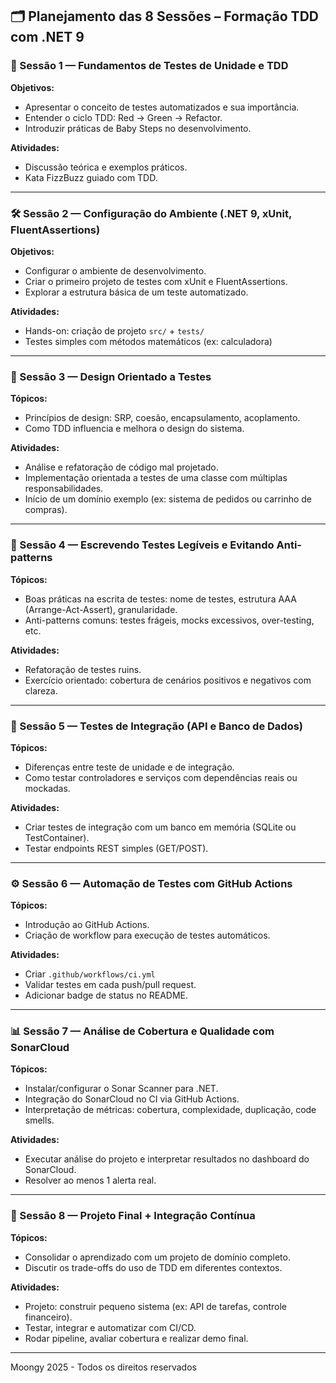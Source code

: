 ## 🗂️ **Planejamento das 8 Sessões – Formação TDD com .NET 9**

### **🧠 Sessão 1 — Fundamentos de Testes de Unidade e TDD**

**Objetivos:**

* Apresentar o conceito de testes automatizados e sua importância.
* Entender o ciclo TDD: Red → Green → Refactor.
* Introduzir práticas de Baby Steps no desenvolvimento.

**Atividades:**

* Discussão teórica e exemplos práticos.
* Kata FizzBuzz guiado com TDD.

---

### **🛠️ Sessão 2 — Configuração do Ambiente (.NET 9, xUnit, FluentAssertions)**

**Objetivos:**

* Configurar o ambiente de desenvolvimento.
* Criar o primeiro projeto de testes com xUnit e FluentAssertions.
* Explorar a estrutura básica de um teste automatizado.

**Atividades:**

* Hands-on: criação de projeto `src/` + `tests/`
* Testes simples com métodos matemáticos (ex: calculadora)

---

### **🧱 Sessão 3 — Design Orientado a Testes**

**Tópicos:**

* Princípios de design: SRP, coesão, encapsulamento, acoplamento.
* Como TDD influencia e melhora o design do sistema.

**Atividades:**

* Análise e refatoração de código mal projetado.
* Implementação orientada a testes de uma classe com múltiplas responsabilidades.
* Início de um domínio exemplo (ex: sistema de pedidos ou carrinho de compras).

---

### **🧼 Sessão 4 — Escrevendo Testes Legíveis e Evitando Anti-patterns**

**Tópicos:**

* Boas práticas na escrita de testes: nome de testes, estrutura AAA (Arrange-Act-Assert), granularidade.
* Anti-patterns comuns: testes frágeis, mocks excessivos, over-testing, etc.

**Atividades:**

* Refatoração de testes ruins.
* Exercício orientado: cobertura de cenários positivos e negativos com clareza.

---

### **🔌 Sessão 5 — Testes de Integração (API e Banco de Dados)**

**Tópicos:**

* Diferenças entre teste de unidade e de integração.
* Como testar controladores e serviços com dependências reais ou mockadas.

**Atividades:**

* Criar testes de integração com um banco em memória (SQLite ou TestContainer).
* Testar endpoints REST simples (GET/POST).

---

### **⚙️ Sessão 6 — Automação de Testes com GitHub Actions**

**Tópicos:**

* Introdução ao GitHub Actions.
* Criação de workflow para execução de testes automáticos.

**Atividades:**

* Criar `.github/workflows/ci.yml`
* Validar testes em cada push/pull request.
* Adicionar badge de status no README.

---

### **📊 Sessão 7 — Análise de Cobertura e Qualidade com SonarCloud**

**Tópicos:**

* Instalar/configurar o Sonar Scanner para .NET.
* Integração do SonarCloud no CI via GitHub Actions.
* Interpretação de métricas: cobertura, complexidade, duplicação, code smells.

**Atividades:**

* Executar análise do projeto e interpretar resultados no dashboard do SonarCloud.
* Resolver ao menos 1 alerta real.

---

### **🚀 Sessão 8 — Projeto Final + Integração Contínua**

**Tópicos:**

* Consolidar o aprendizado com um projeto de domínio completo.
* Discutir os trade-offs do uso de TDD em diferentes contextos.

**Atividades:**

* Projeto: construir pequeno sistema (ex: API de tarefas, controle financeiro).
* Testar, integrar e automatizar com CI/CD.
* Rodar pipeline, avaliar cobertura e realizar demo final.


---
Moongy 2025 - Todos os direitos reservados